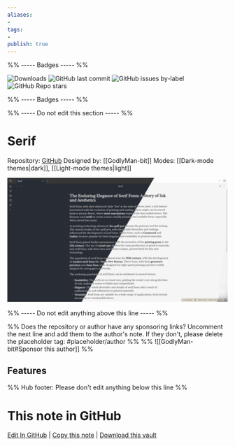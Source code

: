 ```yaml
---
aliases:
- 
tags: 
- 
publish: true
---
```


%% ----- Badges ----- %%

![Downloads](https://img.shields.io/badge/downloads-1210-573E7A?style=for-the-badge&logo=)
![GitHub last commit](https://img.shields.io/github/last-commit/GodlyMan-bit/Serif?color=573E7A&label=last%20update&logo=github&style=for-the-badge)
![GitHub issues by-label](https://img.shields.io/github/issues/GodlyMan-bit/Serif/help%20wanted?color=573E7A&logo=github&style=for-the-badge) 
![GitHub Repo stars](https://img.shields.io/github/stars/GodlyMan-bit/Serif?color=573E7A&logo=github&style=for-the-badge)

%% ----- Badges ----- %%

%% ----- Do not edit this section ----- %%

# Serif

Repository: [GitHub](https://github.com/GodlyMan-bit/Serif)
Designed by: [[GodlyMan-bit]]
Modes: [[Dark-mode themes|dark]], [[Light-mode themes|light]]



![screenshot](https://github.com/GodlyMan-bit/Serif/raw/HEAD/screenshot.png)

%% ----- Do not edit anything above this line ----- %% 

%% Does the repository or author have any sponsoring links? Uncomment the next line and add them to the author's note. If they don't, please delete the placeholder tag: #placeholder/author %%
%% ![[GodlyMan-bit#Sponsor this author]] %%


## Features



%% Hub footer: Please don't edit anything below this line %%

# This note in GitHub

<span class="git-footer">[Edit In GitHub](https://github.dev/obsidian-community/obsidian-hub/blob/main/02%20-%20Community%20Expansions/02.05%20All%20Community%20Expansions/Themes/Serif.md "git-hub-edit-note") | [Copy this note](https://raw.githubusercontent.com/obsidian-community/obsidian-hub/main/02%20-%20Community%20Expansions/02.05%20All%20Community%20Expansions/Themes/Serif.md "git-hub-copy-note") | [Download this vault](https://github.com/obsidian-community/obsidian-hub/archive/refs/heads/main.zip "git-hub-download-vault") </span>
